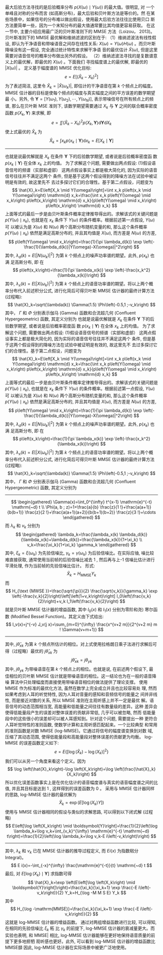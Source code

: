 最大后验方法寻找的是后验概率分布 $p(X(\omega) \mid Y(\omega))$ 的最大值。很明显, 对 一个单峰且对称的分布而言 (如高斯分布)，最大后验和贝叶斯方法是等价的。然 在某些场景中，如果信号的分布难以做出假设，使用最大后验方法往往比使用贝口 斯方法要简单一些，因为一个末知分布的最大值通常要比其均值更容易获取。
在这一节中, 主要介绍应用最广泛的贝叶斯准则下的 MMSE 方法（Loizou， 2013)。贝叶斯准则下的 MMSE 最优解和维纳滤波的区别在于:
（1）维纳滤波法有线性假设, 即认为干净语音和带噪语音之间存在线性关系: $X(\omega)=Y(\omega) H(\omega)$ 。而贝叶斯降噪没有这一假设, 完全通过统计特性来求解干净语 音的最优估计 $\hat{X}(\omega)$, 但是这里需要对语音信号的概率分布做出另外的假设。
（2）维纳滤波法寻找的是复数谱意义上的最优解，即最优的 $X(\omega)$ 。下面我们 寻找幅度谱上的最优解, 即最优的 $|X(\omega)|$ 。
定义基于幅度谱的 MMSE 优化目标:
$$
e=E\left[\left(\hat{X}_k-X_k\right)^2\right]
$$
为了表述简洁, 这里令 $\hat{X}_k=\left|\hat{X}\left(\omega_k\right)\right|$, 即估计的干净语音在第 $k$ 个频点上的幅度。
MMSE 估计器的目标是使每个频点的幅度与真实幅度之间的平方误差的数学期望最 小。另外, 令 $\boldsymbol{Y}=\left[Y\left(\omega_1\right), Y\left(\omega_2\right), \cdots, Y\left(\omega_N\right)\right]$, 表示带噪信号在所有频点上的频谱, 那么在贝叶斯 MSE 准则下, 该数学期望需要通过 $X_k$ 与 $\boldsymbol{Y}$ 之间的联合概率密度函数 $p\left(X_k, \boldsymbol{Y}\right)$ 来求解, 即
$$
e=\iint\left(\hat{X}_k-X_k\right)^2 p\left(X_k, \boldsymbol{Y}\right) \mathrm{d} \boldsymbol{Y} \mathrm{d} X_k
$$
使上式最优的 $\hat{X}_k$ 为
$$
\hat{X}_k=\int x_k p\left(x_k \mid \boldsymbol{Y}\right) \mathrm{d} x_k=E\left[X_k \mid \boldsymbol{Y}\right]
$$


---


也就是说最优解就是 $X_k$ 在条件 $\boldsymbol{Y}$ 下的后验数学期望, 或者说是后验概率密度函 数 $p\left(x_k \mid \boldsymbol{Y}\right)$ 在全体 $x_k$ 上的均值。
为了求解这个问题, 需要做出两点假设: (1)假设语音信号的频谱（实部和虚部）
这两点假设事实上都是极大简化的, 因为实际的语音信号往往并不满足这两个 条件, 但是基于这两个假设得到的降噪方法在试验中被证明是有效的, 故这里先不 去过多探讨它们的合理性。基于第二点假设，问题变为
$$
\hat{X}_k=E\left[X_k \mid Y(\omega)\right]=\int x_k p\left(x_k \mid Y(\omega)\right) \mathrm{d} x_k=\frac{\int x_k p\left(Y(\omega) \mid x_k\right) p\left(x_k\right) \mathrm{d} x_k}{p\left(Y(\omega) \mid x_k\right) p\left(x_k\right) \mathrm{d} x_k}
$$
上面等式的最后一步是由贝叶斯条件概率定律推导得出的。求解该式的关键问题是 $p\left(Y(\omega) \mid x_k\right)$, 也就是在 $x_k$ 条件下 $Y(\omega)$ 的条件概率。根据前述第一点假设, $Y(\omega)$ 可 以被认为是 $X(\omega)$ 和 $N(\omega)$ 两个高斯分布随机变量的和, 那么这个条件概率 $p\left(Y(\omega) \mid x_k\right)$ 依然是满足高斯分布的, 并且其均值是 $X(\omega)$, 而方差是 $N(\omega)$ 的方差,
$$
p\left(Y(\omega) \mid x_k\right)=\frac{1}{\pi \lambda_d(k)} \exp \left(-\frac{1}{\lambda_d(k)}|Y(\omega)-X(\omega)|^2\right)
$$
其中, $\lambda_d(k)=E\left[\left|N\left(\omega_k\right)\right|^2\right]$ 为第 $k$ 个频点上的噪声功率谱的期望。此外, $p\left(x_k\right)$ 也满 足高斯分布, 即
在
$$
p\left(x_k\right)=\frac{1}{\pi \lambda_x(k)} \exp \left(-\frac{x_k^2}{\lambda_x(k)}\right)
$$
其中, $\lambda_x(k)=E\left[\left|X\left(\omega_k\right)\right|^2\right]$ 为第 $k$ 个频点上的语音功率谱的期望。将以上两个概 率分布代入前述积分公式, 进行化简后可得贝叶斯 MMSE 估计器的最终计算方法 (过程略):
$$
\hat{X}_k=\sqrt{\lambda(k)} \Gamma(1.5) \Phi\left(-0.5,1 ;-v_k\right)
$$
其中， $\Gamma$ 和 $\Phi$ 分别表示伽马 (Gamma) 函数和合流超几何 (Confluent Hypergeometric) 函数, 其定义分别为
也就是说最优解就是 $X_k$ 在条件 $\boldsymbol{Y}$ 下的后验数学期望, 或者说是后验概率密度函 数 $p\left(x_k \mid \boldsymbol{Y}\right)$ 在全体 $x_k$ 上的均值。
为了求解这个问题, 需要做出两点假设: (1)假设语音信号的频谱（实部和虚部）
这两点假设事实上都是极大简化的, 因为实际的语音信号往往并不满足这两个 条件, 但是基于这两个假设得到的降噪方法在试验中被证明是有效的, 故这里先不 去过多探讨它们的合理性。基于第二点假设，问题变为
$$
\hat{X}_k=E\left[X_k \mid Y(\omega)\right]=\int x_k p\left(x_k \mid Y(\omega)\right) \mathrm{d} x_k=\frac{\int x_k p\left(Y(\omega) \mid x_k\right) p\left(x_k\right) \mathrm{d} x_k}{p\left(Y(\omega) \mid x_k\right) p\left(x_k\right) \mathrm{d} x_k}
$$
上面等式的最后一步是由贝叶斯条件概率定律推导得出的。求解该式的关键问题是 $p\left(Y(\omega) \mid x_k\right)$, 也就是在 $x_k$ 条件下 $Y(\omega)$ 的条件概率。根据前述第一点假设, $Y(\omega)$ 可 以被认为是 $X(\omega)$ 和 $N(\omega)$ 两个高斯分布随机变量的和, 那么这个条件概率 $p\left(Y(\omega) \mid x_k\right)$ 依然是满足高斯分布的, 并且其均值是 $X(\omega)$, 而方差是 $N(\omega)$ 的方差,
$$
p\left(Y(\omega) \mid x_k\right)=\frac{1}{\pi \lambda_d(k)} \exp \left(-\frac{1}{\lambda_d(k)}|Y(\omega)-X(\omega)|^2\right)
$$
其中, $\lambda_d(k)=E\left[\left|N\left(\omega_k\right)\right|^2\right]$ 为第 $k$ 个频点上的噪声功率谱的期望。此外, $p\left(x_k\right)$ 也满 足高斯分布, 即
在
$$
p\left(x_k\right)=\frac{1}{\pi \lambda_x(k)} \exp \left(-\frac{x_k^2}{\lambda_x(k)}\right)
$$
其中, $\lambda_x(k)=E\left[\left|X\left(\omega_k\right)\right|^2\right]$ 为第 $k$ 个频点上的语音功率谱的期望。将以上两个概 率分布代入前述积分公式, 进行化简后可得贝叶斯 MMSE 估计器的最终计算方法 (过程略):
$$
\hat{X}_k=\sqrt{\lambda(k)} \Gamma(1.5) \Phi\left(-0.5,1 ;-v_k\right)
$$
其中， $\Gamma$ 和 $\Phi$ 分别表示伽马 (Gamma) 函数和合流超几何 (Confluent Hypergeometric) 函数, 其定义分别为

---

$$
\begin{gathered}
\Gamma(x)=\int_0^{\infty} t^{x-1} \mathrm{e}^{-t} \mathrm{~d} t \\
\Phi(a, b ; z)=1+\frac{a}{b} \frac{z}{1 !}+\frac{a(a+1)}{b(b+1)} \frac{z}{2 !}+\frac{a(a+1)(a+2)}{b(b+1)(b+2)} \frac{z}{3 !}+\cdots
\end{gathered}
$$
而 $\lambda_k$ 和 $v_k$ 分别为
$$
\begin{gathered}
\lambda_k=\frac{\lambda_x(k) \lambda_d(k)}{\lambda_x(k)+\lambda_d(k)}=\frac{\lambda_x(k)}{1+\xi_k} \\
v_k=\frac{\xi_k}{1+\xi_k} \gamma_k
\end{gathered}
$$
其中, $\xi_k=\xi\left(\omega_k\right)$ 为先验信噪比, $\gamma_k=\gamma\left(\omega_k\right)$ 为后验信噪比。在实际应㣙, 噪比较难直接获取, 通常使用当前帧的后验信噪比减去 1 , 然后再与上-1 信噪比估计进行平滑处理, 作为当前帧的先验信噪比估计。 形式:
$$
\hat{X}_k=H_{\mathrm{MMSE}} Y_k
$$
而
$$
H_{\text {MWSE }}=\frac{\sqrt{\pi}}{2} \frac{\sqrt{v_k}}{\gamma_k} \exp \left(-\frac{v_k}{2}\right)\left[\left(1+v_k\right)\right] I_0\left(\frac{v_k}{2}\right)+v_k I_1\left(\frac{v_k}{2}\right)
$$
就是贝叶斯 MMSE 估计器的增益函数, 其中 $I_0(x)$ 和 $I_1(x)$ 分别为零阶和尧) 寒尔函数 (Modified Bessel Function)。其定义由下式给出:
$$
I_v(x)=j^{-v} J_v(j x)=\sum_{m=0}^{\infty} \frac{x^{v+2 m}}{2^{v+2 m} m ! \Gamma(v+m+1)}
$$

---

其中, $j \hat{\theta}_{x k}$ 为第 $k$ 个频点所估计的相位。对上式使用拉格朗日乘子法进行求解后可 得（过程略）最优的 $j \hat{\theta}_{x k}$ 为
$$
j \hat{\theta}_{x k}=j \theta_{y k}
$$
其中, $j \theta_{y k}$ 为带噪语音在第 $k$ 个频点上的相位。也就是说, 在前述两个假设下, 最 佳相位的贝叶斯 MMSE 估计就是带噪语音的相位。这一结论也为在一般的语音降噪 算法中只处理幅度而直接使用带噪语音相位的做法提供了理论支撑。
使用 MMSE 作为标准的最优化方法, 虽然在数学上完全成立并且也比较容易处 理, 然而如果考虑到人耳的听觉特性, 因为人耳对音量的感知和音频信号的能量之 间并非线性, 而是接近对数的关系, 所以 MMSE 准则在主观听感上并不一定是最优 解。语音信号的动态范围相当宽, 高能量和低能量之间往往有数量级的差异。这种 差异会使得低能量段产生的误差对整体误差的贡献非常低, 几乎可以被忽略, 然而 低能量段中的这些很小的误差却可以被人耳感知到。针对这个问题, 需要提出一种 更符合人耳听觉特性的准则函数, 使数学计算和主观听感匹配起来。一个比较典型 和常用的准则函数是对数 MMSE (log-MMSE)。它通过将信号的幅度谱变换到对数 域, 压缩了其动态范围, 使得低能量段和高能量段对整体误差的贡献更为均衡。 log-MMSE 的误差函数定义如下:
$$
e=E\left\{\left[\log \left(\hat{X}_k\right)-\log \left(X_k\right)\right]^2\right\}
$$
我们可以从另一个角度来看这个定义。因为
$$
\log \left(\hat{X}_k\right)-\log \left(X_k\right)=\log \left(\frac{\hat{X}_k}{X_k}\right)
$$
所以优化误差函数事实上是在优化估计的语音幅度谱与真实的语音幅度谱之间的比 值, 并且其目标是达到 1 , 这样得到的误差函数为 0 。
采用与 MMSE 估计器同样的思路, log-MMSE 估计器的最优解为
$$
\hat{X}_k=\exp \left(E\left[\log \left(X_k\right) Y\right]\right)
$$
使用与 MMSE 估计器相同的假设与类似的求解思路, 可以得到以下闭式解 (过程略)
$$
E\left[\log \left(X_k\right) \mid \boldsymbol{Y}\right]=\frac{1}{2}\left(\log \lambda_k+\log v_k+\int_{v_k}^{\infty} \mathrm{e}^{-t} \mathrm{~d} t\right)=\frac{1}{2}\left(\log \lambda_k+\log v_k-E i\left(-v_k\right)\right)
$$

---

其中, $\lambda_k$ 和 $v_k$ 已在 MMSE 估计器的推导过程定义, 而 $E i(x)$ 为指数稆分 Integral)。
$$
E i(x)=-\int_{-x}^{\infty} \frac{\mathrm{e}^{-t}}{t} \mathrm{~d} t
$$
最后, 对 $E\left[\log \left(X_k\right) \mid \boldsymbol{Y}\right]$ 求指数可得
$$
\hat{X}_k=\exp \left(E\left[\log \left(X_k\right) \mid \boldsymbol{Y}\right]\right)=\frac{\xi_k}{\xi_k+1} \exp \frac{-E i\left(-v_k\right)}{2} Y_k=H_{\log -M M S E} Y_k
$$
其中
$$
H_{\log -\mathrm{MMSE}}=\frac{\xi_k}{\xi_k+1} \exp \frac{-E i\left(-v_k\right)}{2}
$$
这就是 log-MMSE 估计器的增益函数。
通过对两组增益函数进行比较, 可以得知, 在相同的先验信噪比 $\xi_k$ 䄷 比 $\gamma_k$ 的前提下, log-MMSE 估计器的衰减量更大。而实验也表明, 和 MMSE| 相比, log-MMSE 估计器能够在更好地保持语音质量的前提下更多地㧜牭 观听感也更好。此外, 可以看到 log-MMSE 估计器的增益函数比 MMSE䫝 因此, log-MMSE 估计器在实际场景中被更广泛地使用。